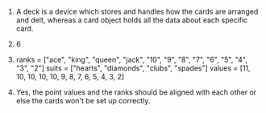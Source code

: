 1. A deck is a device which stores and handles how the cards are arranged and delt, whereas a card object holds all the data about each specific card.

2. 6

3. ranks = ["ace", "king", "queen", "jack", "10", "9", "8", "7", "6", "5", "4", "3", "2"]
suits = ["hearts", "diamonds", "clubs", "spades"]
values = [11, 10, 10, 10, 10, 9, 8, 7, 6, 5, 4, 3, 2]

4. Yes, the point values and the ranks should be aligned with each other or else the cards won't be set up correctly.